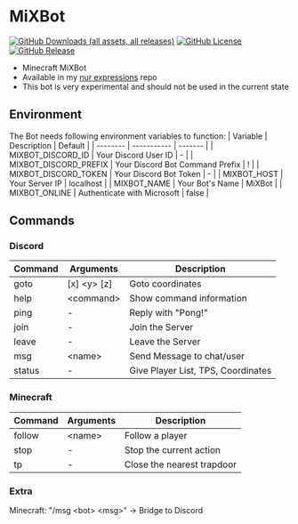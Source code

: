 # MiXBot
[![GitHub Downloads (all assets, all releases)](https://img.shields.io/github/downloads/SchweGELBin/MiXBot/total)](https://github.com/SchweGELBin/MiXBot/releases)
[![GitHub License](https://img.shields.io/github/license/SchweGELBin/MiXBot)](../LICENSE)
[![GitHub Release](https://img.shields.io/github/v/release/SchweGELBin/MiXBot)](https://github.com/SchweGELBin/MiXBot/releases/latest)

- Minecraft MiXBot
- Available in my [nur expressions](https://github.com/SchweGELBin/nur-expressions) repo
- This bot is very experimental and should not be used in the current state

## Environment
The Bot needs following environment variables to function:
| Variable | Description | Default |
| -------- | ----------- | ------- |
| MIXBOT_DISCORD_ID |  	Your Discord User ID | - |
| MIXBOT_DISCORD_PREFIX | Your Discord Bot Command Prefix | ! |
| MIXBOT_DISCORD_TOKEN | Your Discord Bot Token | - |
| MIXBOT_HOST | Your Server IP | localhost |
| MIXBOT_NAME | Your Bot's Name | MiXBot |
| MIXBOT_ONLINE | Authenticate with Microsoft | false |

## Commands
### Discord
| Command | Arguments | Description |
| ------- | --------- | ----------- |
| goto | [x] \<y\> [z] | Goto coordinates |
| help | \<command\> | Show command information |
| ping | - | Reply with "Pong!" |
| join | - | Join the Server |
| leave | - | Leave the Server |
| msg | \<name\> | Send Message to chat/user |
| status | - | Give Player List, TPS, Coordinates |

### Minecraft
| Command | Arguments | Description |
| ------- | --------- | ----------- |
| follow | \<name\> | Follow a player |
| stop | - | Stop the current action |
| tp | - | Close the nearest trapdoor |

### Extra
Minecraft: "/msg \<bot\> \<msg\>" -> Bridge to Discord
